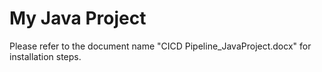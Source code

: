 # My Java Project

Please refer to the document name "CICD Pipeline_JavaProject.docx" for installation steps.
